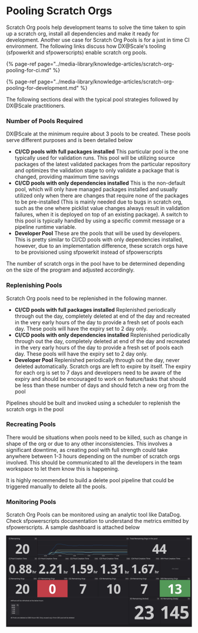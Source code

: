 # Pooling Scratch Orgs

Scratch Org pools help development teams to solve the time taken to spin up a scratch org, install all dependencies and make it ready for development.  Another use case for Scratch Org Pools is for a just in time CI environment. The following links discuss how DX@Scale's tooling \(sfpowerkit and sfpowerscripts\) enable scratch org pools.

{% page-ref page="../media-library/knowledge-articles/scratch-org-pooling-for-ci.md" %}

{% page-ref page="../media-library/knowledge-articles/scratch-org-pooling-for-development.md" %}

The following sections deal with the typical pool strategies followed by DX@Scale practitioners.

### Number of Pools Required

DX@Scale at the minimum require about 3 pools to be created. These pools serve different purposes and is been detailed below

* **CI/CD pools with full packages installed** This particular pool is the one typically used for validation runs.  This pool will be utilizing source packages of the latest validated packages from the particular repository and optimizes the validation stage to only validate a package that is changed, providing maximum time savings
* **CI/CD pools with only dependencies installed** This is the non-default pool, which will only have managed packages installed and usually utilized only when there are changes that require none of the packages to be pre-installed \(This is mainly needed due to bugs in scratch org, such as the one where picklist value changes always result in validation failures, when it is deployed on top of an existing package\). A switch to this pool is typically handled by using a specific commit message or a pipeline runtime variable.
* **Developer Pool** These are the pools that will be used by developers. This is pretty similar to CI/CD pools with only dependencies installed, however, due to an implementation difference, these scratch orgs have to be provisioned using sfpowerkit instead of sfpowerscripts 

The number of scratch orgs in the pool have to be determined depending on the size of the program and adjusted accordingly.

### Replenishing Pools

Scratch Org pools need to be replenished in the following manner.

* **CI/CD pools with full packages installed** Replenished periodically through out the day, completely deleted at end of the day and recreated in the very early hours of the day to provide a fresh set of pools each day. These pools will have the expiry set to 2 day only.
* **CI/CD pools with only dependencies installed** Replenished periodically through out the day, completely deleted at end of the day and recreated in the very early hours of the day to provide a fresh set of pools each day. These pools will have the expiry set to 2 day only.
* **Developer Pool** Replenished periodically through out the day, never deleted automatically. Scratch orgs are left to expire by itself. The expiry for each org is set to 7 days and developers need to be aware of the expiry and should be encouraged to work on feature/tasks that should be less than these number of days and should fetch a new org from the pool

Pipelines should be built and invoked using a scheduler to replenish the scratch orgs in the pool

### Recreating Pools

There would be situations when pools need to be killed, such as change in shape of the org or due to any other inconsistencies. This involves a significant downtime, as creating pool with full strength could take anywhere between 1-3 hours depending on the number of scratch orgs involved. This should be communicated to all the developers in the team workspace to let them know this is happening.

It is highly recommended to build a delete pool pipeline that could be triggered manually to delete all the pools.

### Monitoring Pools

Scratch Org Pools can be monitored using an analytic tool like DataDog. Check sfpowerscripts documentation to understand the metrics emitted by sfpowerscripts. A sample dashboard is attached below



![](../.gitbook/assets/image%20%2854%29.png)



